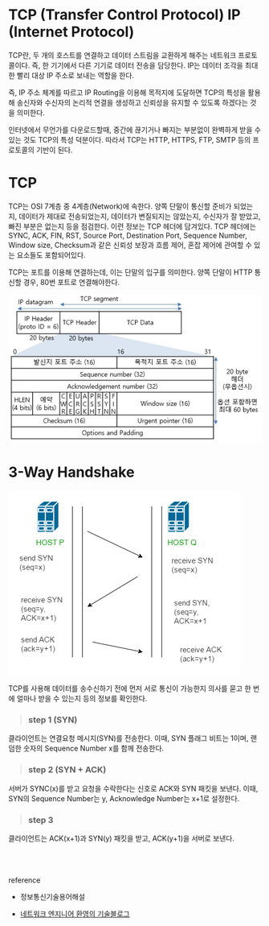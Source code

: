 # TCP (Transfer Control Protocol) IP (Internet Protocol)

TCP란, 두 개의 호스트를 연결하고 데이터 스트림을 교환하게 해주는 네트워크 프로토콜이다. 즉, 한 기기에서 다른 기기로 데이터 전송을 담당한다. IP는 데이터 조각을 최대한 빨리 대상 IP 주소로 보내는 역할을 한다.

즉, IP 주소 체계를 따르고 IP Routing을 이용해 목적지에 도달하면 TCP의 특성을 활용해 송신자와 수신자의 논리적 연결을 생성하고 신뢰성을 유지할 수 있도록 하겠다는 것을 의미한다.

인터넷에서 무언가를 다운로드할때, 중간에 끊기거나 빠지는 부분없이 완벽하게 받을 수 있는 것도 TCP의 특성 덕분이다. 따라서 TCP는 HTTP, HTTPS, FTP, SMTP 등의 프로토콜의 기반이 된다.

# TCP

TCP는 OSI 7계층 중 4계층(Network)에 속한다. 양쪽 단말이 통신할 준비가 되었는지, 데이터가 제대로 전송되었는지, 데이터가 변질되지는 않았는지, 수신자가 잘 받았고, 빠진 부분은 없는지 등을 점검한다. 이런 정보는 TCP 헤더에 담겨있다. TCP 헤더에는 SYNC, ACK, FIN, RST, Source Port, Destination Port, Sequence Number, Window size, Checksum과 같은 신뢰성 보장과 흐름 제어, 혼잡 제어에 관여할 수 있는 요소들도 포함되어있다.

TCP는 포트를 이용해 연결하는데, 이는 단말의 입구를 의미한다. 양쪽 단말이 HTTP 통신할 경우, 80번 포트로 연결해야한다.

<img src="./images/tcp_header.jpg">

<br>

# 3-Way Handshake

<img src="./images/3wayhandshake.png"/>

TCP를 사용해 데이터를 송수신하기 전에 먼저 서로 통신이 가능한지 의사를 묻고 한 번에 얼마나 받을 수 있는지 등의 정보를 확인한다.

> ### step 1 (SYN)

클라이언트는 연결요청 메시지(SYN)를 전송한다. 이때, SYN 플래그 비트는 1이며, 랜덤한 숫자의 Sequence Number x를 함께 전송한다.

> ### step 2 (SYN + ACK)

서버가 SYNC(x)를 받고 요청을 수락한다는 신호로 ACK와 SYN 패킷을 보낸다. 이때, SYN의 Sequence Number는 y, Acknowledge Number는 x+1로 설정한다.

> ### step 3

클라이언트는 ACK(x+1)과 SYN(y) 패킷을 받고, ACK(y+1)을 서버로 보낸다.

<br><br><br>
reference

- <a hrref="http://www.ktword.co.kr/test/view/view.php?m_temp1=1889">정보통신기술용어해설</a>

- <a href="https://aws-hyoh.tistory.com/entry/TCPIP-%EC%89%BD%EA%B2%8C-%EC%9D%B4%ED%95%B4%ED%95%98%EA%B8%B0">네트워크 엔지니어 환영의 기술블로그</a>
